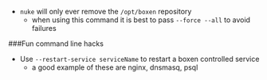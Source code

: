 * `nuke` will only ever remove the `/opt/boxen` repository
  * when using this command it is best to pass `--force --all` to avoid failures

###Fun command line hacks

* Use `--restart-service serviceName` to restart a boxen controlled service
  * a good example of these are nginx, dnsmasq, psql 
